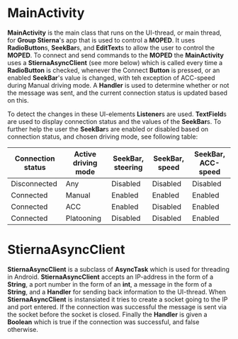 # MainActivity
**MainActivity** is the main class that runs on the UI-thread, or main thread, for **Group Stierna**'s app that is used to control a **MOPED**.
It uses **RadioButton**s, **SeekBar**s, and **EditText**s to allow the user to control the **MOPED**.
To connect and send commands to the **MOPED** the **MainActivity** uses a **StiernaAsyncClient** (see more below) which is called every time a **RadioButton** is checked, whenever the Connect **Button** is pressed, or an enabled **SeekBar**'s value is changed, with teh exception of ACC-speed during Manual driving mode.
A **Handler** is used to determine whether or not the message was sent, and the current connection status is updated based on this.

To detect the changes in these UI-elements **Listener**s are used.
**TextField**s are used to display connection status and the values of the **SeekBar**s.
To further help the user the **SeekBar**s are enabled or disabled based on connection status, and chosen driving mode, see following table:

|Connection status|Active driving mode|**SeekBar**, steering|**SeekBar**, speed|**SeekBar**, ACC-speed|
|---|---|---|---|---|
|Disconnected|Any|Disabled|Disabled|Disabled|
|Connected|Manual|Enabled|Enabled|Enabled|
|Connected|ACC|Enabled|Disabled|Enabled|
|Connected|Platooning|Disabled|Disabled|Enabled|

# StiernaAsyncClient
**StiernaAsyncClient** is a subclass of **AsyncTask** which is used for threading in Android.
**StiernaAsyncClient** accepts an IP-address in the form of a **String**, a port number in the form of an **int**, a message in the form of a **String**, and a **Handler** for sending back information to the UI-thread.
When **StiernaAsyncClient** is instansiated it tries to create a socket going to the IP and port entered.
If the connection was successful the message is sent via the socket before the socket is closed.
Finally the **Handler** is given a **Boolean** which is true if the connection was successful, and false otherwise.
